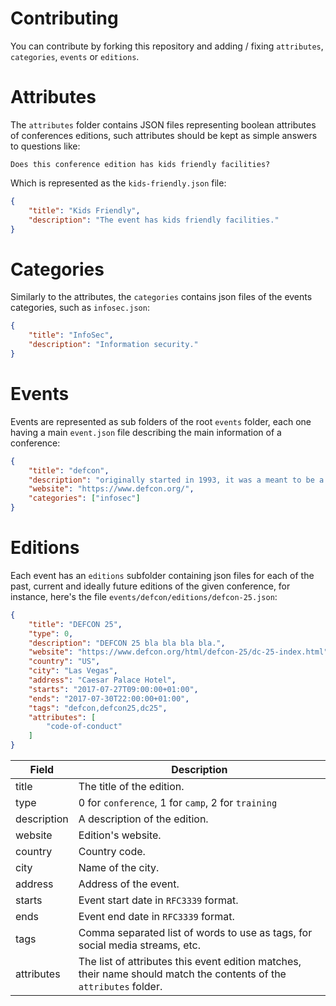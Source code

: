 Contributing
=

You can contribute by forking this repository and adding / fixing `attributes`, `categories`, `events` or `editions`.

Attributes
===

The `attributes` folder contains JSON files representing boolean attributes of conferences editions, such attributes should be kept as simple answers to questions like:

    Does this conference edition has kids friendly facilities?

Which is represented as the `kids-friendly.json` file:


```json
{
	"title": "Kids Friendly",
	"description": "The event has kids friendly facilities."
}
```

Categories
===

Similarly to the attributes, the `categories` contains json files of the events categories, such as `infosec.json`:

```json
{
	"title": "InfoSec",
	"description": "Information security."
}
```

Events
===

Events are represented as sub folders of the root `events` folder, each one having a main `event.json` file describing the main information of a conference:

```json
{
	"title": "defcon",
	"description": "originally started in 1993, it was a meant to be a party for member of \"platinum net\", a fido protocol based hacking network out of canada. as the main u.s. hub i was helping the platinum net organizer (i forget his name) plan a closing party for all the member bbs systems and their users. he was going to shut down the network when his dad took a new job and had to move away.",
	"website": "https://www.defcon.org/",
	"categories": ["infosec"]
}
```

Editions
====

Each event has an `editions` subfolder containing json files for each of the past, current and ideally future editions of the given conference, for instance, here's the file `events/defcon/editions/defcon-25.json`:

```json
{
	"title": "DEFCON 25",
	"type": 0,
	"description": "DEFCON 25 bla bla bla bla.",
	"website": "https://www.defcon.org/html/defcon-25/dc-25-index.html",
	"country": "US",
	"city": "Las Vegas",
	"address": "Caesar Palace Hotel",
	"starts": "2017-07-27T09:00:00+01:00",
	"ends": "2017-07-30T22:00:00+01:00",
	"tags": "defcon,defcon25,dc25",
	"attributes": [
		"code-of-conduct"
	]
}
```

| Field | Description |
| ----- | ----------- |
| title | The title of the edition. |
| type | 0 for `conference`, 1 for `camp`, 2 for `training` |
| description | A description of the edition. |
| website | Edition's website. |
| country | Country code. |
| city | Name of the city. |
| address | Address of the event. |
| starts | Event start date in `RFC3339` format. |
| ends | Event end date in `RFC3339` format. |
| tags | Comma separated list of words to use as tags, for social media streams, etc. |
| attributes | The list of attributes this event edition matches, their name should match the contents of the `attributes` folder. |
